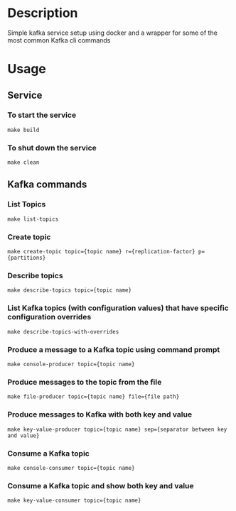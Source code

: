 # Description
Simple kafka service setup using docker and a wrapper for some of the most common Kafka cli commands

# Usage

## Service

### To start the service
`make build`

### To shut down the service
`make clean`

## Kafka commands

### List Topics
`make list-topics`

### Create topic
`make create-topic topic={topic name} r={replication-factor} p={partitions}`

### Describe topics
`make describe-topics topic={topic name}`

### List Kafka topics (with configuration values) that have specific configuration overrides
`make describe-topics-with-overrides`

### Produce a message to a Kafka topic using command prompt
`make console-producer topic={topic name}`

### Produce messages to the topic from the file
`make file-producer topic={topic name} file={file path}`

### Produce messages to Kafka with both key and value
`make key-value-producer topic={topic name} sep={separator between key and value}`

### Consume a Kafka topic
`make console-consumer topic={topic name}`

### Consume a Kafka topic and show both key and value
`make key-value-consumer topic={topic name}`
